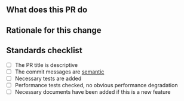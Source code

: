 ## What does this PR do

## Rationale for this change

## Standards checklist

- [ ] The PR title is descriptive
- [ ] The commit messages are [semantic](https://www.conventionalcommits.org/)
- [ ] Necessary tests are added
- [ ] Performance tests checked, no obvious performance degradation
- [ ] Necessary documents have been added if this is a new feature

